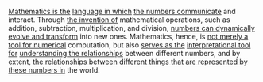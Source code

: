
[Mathematics is the](2/3/2/3/1/1/.Mathematics) [language in which](3/1/1/2/2/2/2/2/2/1/.Languages) [the numbers communicate](1/1/2/3/2/.Mathematics) and interact. Through [the invention of](2/3/3/3/1/1/1/1/.Invention) mathematical operations, such as addition, subtraction, multiplication, and division, [numbers can dynamically](1/1/3/1/1/3/3/2/2/3/.Integers) [evolve and transform](3/3/2/2/2/3/2/.Transformation) into new ones. Mathematics, hence, is [not merely a](3/3/2/2/1/2/1/.Protagonist) [tool for numerical](3/1/1/1/3/1/.Measurement%20Tools) computation, but also [serves as the](2/1/1/1/3/3/.Purpose) [interpretational tool for](2/2/3/2/1/3/.Interpretation) [understanding the relationships](2/2/3/2/2/2/.Understanding%20and%20Explanation) between different numbers, and by extent, [the relationships between](1/3/1/3/1/3/.Ecological%20Relationships) [different things that](3/1/1/2/1/1/2/.Communication) [are represented by](1/1/3/1/1/2/3/.Representational) [these numbers in](1/1/3/1/1/3/3/2/2/1/.Natural%20Numbers) the world.

